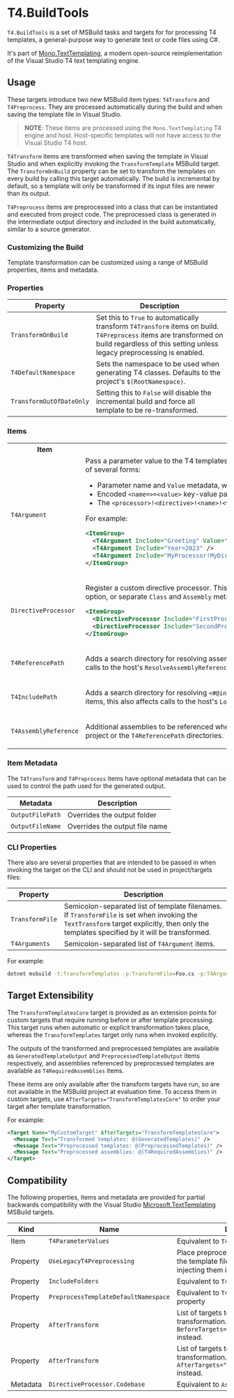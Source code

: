 # T4.BuildTools

`T4.BuildTools` is a set of MSBuild tasks and targets for for processing T4 templates, a general-purpose way to generate text or code files using C#.

It's part of [Mono.TextTemplating](https://github.com/mono/t4), a modern open-source reimplementation of the Visual Studio T4 text templating engine.

## Usage

These targets introduce two new MSBuild item types: `T4Transform` and `T4Preprocess`. They are processed automatically during the build and when saving the template file in Visual Studio.

> **NOTE**: These items are processed using the `Mono.TextTemplating` T4 engine and host. Host-specific templates will not have access to the Visual Studio T4 host.

`T4Transform` items are transformed when saving the template in Visual Studio and when explicitly invoking the `TransformTemplate` MSBuild target. The `TransformOnBuild` property can be set to transform the templates on every build by calling this target automatically. The build is incremental by default, so a template will only be transformed if its input files are newer than its output.

`T4Preprocess` items are preprocessed into a class that can be instantiated and executed from project code. The preprocessed class is generated in the intermediate output directory and included in the build automatically, similar to a source generator.

### Customizing the Build

Template transformation can be customized using a range of MSBuild properties, items and metadata.

### Properties

| Property | Description
| -- | --
| `TransformOnBuild` | Set this to `True` to automatically transform `T4Transform` items on build. `T4Preprocess` items are transformed on build regardless of this setting unless legacy preprocessing is enabled.
| `T4DefaultNamespace` | Sets the namespace to be used when generating T4 classes. Defaults to the project's `$(RootNamespace)`.
| `TransformOutOfDateOnly` | Setting this to `False` will disable the incremental build and force all template to be re-transformed.

### Items

<table>
<tr>
<th>Item</th><th>Description</th>
</tr>
<tr><td>

`T4Argument`

</td><td>
Pass a parameter value to the T4 templates, optionally scoped to a directive processor and/or directive. This may take one of several forms:

* Parameter name and `Value` metadata, with optional `Processor` and/or `Directive` metadata
* Encoded `<name=>=<value>` key-value pair
* The `<processor>!<directive>!<name>!<value>` format used by the CLI `t4 -a` option

For example:

```xml
<ItemGroup>
  <T4Argument Include="Greeting" Value="Hello!" />
  <T4Argument Include="Year=2023" />
  <T4Argument Include="MyProcessor!MyDirective!Month!June" />
</ItemGroup>
```

</td></tr><tr><td>

`DirectiveProcessor`

</td><td>

Register a custom directive processor. This may use the same use the `<name>!<class>!<assembly>` format as the CLI `t4 --dp` option, or separate `Class` and `Assembly` metadata.

```xml
<ItemGroup>
  <DirectiveProcessor Include="FirstProcessor" Class="MyProcessors.SecondProcessor" Assembly="MyProcessors.dll" />
  <DirectiveProcessor Include="SecondProcessor!MyProcessors.SecondProcessor!MyProcessors.dll" />
</ItemGroup>
```

</td></tr><tr><td>

`T4ReferencePath`

</td><td>

Adds a search directory for resolving assembly references in `T4Transform` templates. Affects `<#@assembly#>` directives and calls to the host's `ResolveAssemblyReference(...)` method.

</td></tr><tr><td>

`T4IncludePath`

</td><td>

Adds a search directory for resolving `<#@include#>` directives in `T4Transform` and `T4Preprocess` templates. For `T4Transform` items, this also affects calls to the host's `LoadIncludeText(...)` method.

</td></tr><tr><td>

`T4AssemblyReference`

</td><td>

Additional assemblies to be referenced when processing `T4Transform` items. May be a absolute path, or relative to the project or the `T4ReferencePath` directories.

</td></tr></table>

### Item Metadata

The `T4Transform` and `T4Preprocess` items have optional metadata that can be used to control the  path used for the generated output.

| Metadata | Description
| -- | --
|  `OutputFilePath`| Overrides the output folder
|  `OutputFileName`| Overrides the output file name

### CLI Properties

There also are several properties that are intended to be passed in when invoking the target on the CLI and should not be used in project/targets files:

| Property | Description
| -- | --
| `TransformFile` | Semicolon-separated list of template filenames. If `TransformFile` is set when invoking the `TextTransform` target explicitly, then only the templates specified by it will be transformed.
| `T4Arguments` | Semicolon-separated list of `T4Argument` items.

For example:

```bash
dotnet msbuild -t:TransformTemplates -p:TransformFile=Foo.cs -p:T4Arguments="Foo=1;Bar=2"
```

## Target Extensibility

The `TransformTemplatesCore` target is provided as an extension points for custom targets that require running before or after template processing. This target runs when automatic or explicit transformation takes place, whereas the `TransformTemplates` target only runs when invoked explicitly.

The outputs of the transformed and preprocessed templates are available as `GeneratedTemplateOutput` and `PreprocessedTemplateOutput` items respectively, and assemblies referenced by preprocessed templates are available as `T4RequiredAssemblies` items.

 These items are only available after the transform targets have run, so are not available in the MSBuild project at evaluation time. To access them in custom targets, use `AfterTargets="TransformTemplatesCore"` to order your target after template transformation.

For example:

```xml
<Target Name="MyCustomTarget" AfterTargets="TransformTemplatesCore">
  <Message Text="Transformed templates: @(GeneratedTemplates)" />
  <Message Text="Preprocessed templates: @(PreprocessedTemplates)" />
  <Message Text="Preprocessed assemblies: @(T4RequiredAssemblies)" />
</Target>
```

## Compatibility

The following properties, items and metadata are provided for partial backwards compatibility with the Visual Studio [Microsoft.TextTemplating](https://learn.microsoft.com/en-us/visualstudio/modeling/code-generation-in-a-build-process) MSBuild targets.

| Kind | Name | Description
| -- | -- |--
| Item | `T4ParameterValues` | Equivalent to `T4Argument` item
| Property | `UseLegacyT4Preprocessing` | Place preprocessed templates beside the template files instead of dynamically injecting them into the build
| Property | `IncludeFolders` | Equivalent to `T4IncludePath` items
| Property | `PreprocessTemplateDefaultNamespace` | Equivalent to `T4DefaultNamespace` property
| Property | `AfterTransform` | List of targets to run before template transformation. Use `BeforeTargets="TransformTemplatesCore"` instead.
| Property | `AfterTransform` | List of targets to run after template transformation. Use `AfterTargets="TransformTemplatesCore"` instead.
| Metadata | `DirectiveProcessor.Codebase` | Equivalent to `Assembly` metadata